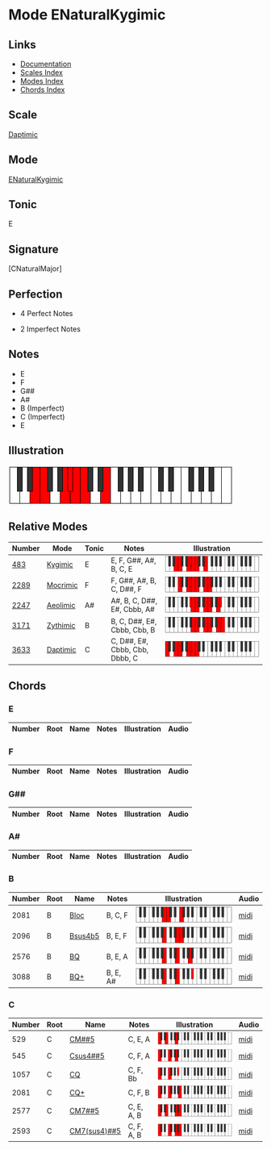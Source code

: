 # Mode ENaturalKygimic

## Links

- [Documentation](index.md)
- [Scales Index](Scales.md)
- [Modes Index](Modes.md)
- [Chords Index](Chords.md)

## Scale

[Daptimic](ScaleDaptimic.md)

## Mode

[ENaturalKygimic](ModeENaturalKygimic.md)

## Tonic

E

## Signature

[CNaturalMajor]

## Perfection

 - 4 Perfect Notes

 - 2 Imperfect Notes

## Notes

- E
- F
- G##
- A#
- B (Imperfect)
- C (Imperfect)
- E

## Illustration

![ENaturalKygimic](ModeENaturalKygimic.png)

## Relative Modes

| Number | Mode | Tonic | Notes | Illustration |
|--------|------|-------|-------|--------------|
| [483](https://ianring.com/musictheory/scales/483) | [Kygimic](ModeKygimic.md) | E | E, F, G##, A#, B, C, E | ![ENaturalKygimic](ModeENaturalKygimic.png) |
| [2289](https://ianring.com/musictheory/scales/2289) | [Mocrimic](ModeMocrimic.md) | F | F, G##, A#, B, C, D##, F | ![FNaturalMocrimic](ModeFNaturalMocrimic.png) |
| [2247](https://ianring.com/musictheory/scales/2247) | [Aeolimic](ModeAeolimic.md) | A# | A#, B, C, D##, E#, Cbbb, A# | ![ASharpAeolimic](ModeASharpAeolimic.png) |
| [3171](https://ianring.com/musictheory/scales/3171) | [Zythimic](ModeZythimic.md) | B | B, C, D##, E#, Cbbb, Cbb, B | ![BNaturalZythimic](ModeBNaturalZythimic.png) |
| [3633](https://ianring.com/musictheory/scales/3633) | [Daptimic](ModeDaptimic.md) | C | C, D##, E#, Cbbb, Cbb, Dbbb, C | ![CNaturalDaptimic](ModeCNaturalDaptimic.png) |

## Chords

### E

| Number | Root | Name | Notes | Illustration | Audio |
|--------|------|------|-------|--------------|-------|

### F

| Number | Root | Name | Notes | Illustration | Audio |
|--------|------|------|-------|--------------|-------|

### G##

| Number | Root | Name | Notes | Illustration | Audio |
|--------|------|------|-------|--------------|-------|

### A#

| Number | Root | Name | Notes | Illustration | Audio |
|--------|------|------|-------|--------------|-------|

### B

| Number | Root | Name | Notes | Illustration | Audio |
|--------|------|------|-------|--------------|-------|
| 2081 | B | [Bloc](ChordBNaturalLocrian.md) | B, C, F | ![Bloc](ChordBNaturalLocrianRootPosition.png) | [midi](ChordBNaturalLocrianRootPosition.mid) |
| 2096 | B | [Bsus4b5](ChordBNaturalSuspendedFourthFlatFifth.md) | B, E, F | ![Bsus4b5](ChordBNaturalSuspendedFourthFlatFifthRootPosition.png) | [midi](ChordBNaturalSuspendedFourthFlatFifthRootPosition.mid) |
| 2576 | B | [BQ](ChordBNaturalQuartal.md) | B, E, A | ![BQ](ChordBNaturalQuartalRootPosition.png) | [midi](ChordBNaturalQuartalRootPosition.mid) |
| 3088 | B | [BQ+](ChordBNaturalQuartalAugmented.md) | B, E, A# | ![BQ+](ChordBNaturalQuartalAugmentedRootPosition.png) | [midi](ChordBNaturalQuartalAugmentedRootPosition.mid) |

### C

| Number | Root | Name | Notes | Illustration | Audio |
|--------|------|------|-------|--------------|-------|
| 529 | C | [CM##5](ChordCNaturalMajorDoubleSharpFifth.md) | C, E, A | ![CM##5](ChordCNaturalMajorDoubleSharpFifthRootPosition.png) | [midi](ChordCNaturalMajorDoubleSharpFifthRootPosition.mid) |
| 545 | C | [Csus4##5](ChordCNaturalSuspendedFourthDoubleSharpFifth.md) | C, F, A | ![Csus4##5](ChordCNaturalSuspendedFourthDoubleSharpFifthRootPosition.png) | [midi](ChordCNaturalSuspendedFourthDoubleSharpFifthRootPosition.mid) |
| 1057 | C | [CQ](ChordCNaturalQuartal.md) | C, F, Bb | ![CQ](ChordCNaturalQuartalRootPosition.png) | [midi](ChordCNaturalQuartalRootPosition.mid) |
| 2081 | C | [CQ+](ChordCNaturalQuartalAugmented.md) | C, F, B | ![CQ+](ChordCNaturalQuartalAugmentedRootPosition.png) | [midi](ChordCNaturalQuartalAugmentedRootPosition.mid) |
| 2577 | C | [CM7##5](ChordCNaturalMajorSeventhDoubleSharpFifth.md) | C, E, A, B | ![CM7##5](ChordCNaturalMajorSeventhDoubleSharpFifthRootPosition.png) | [midi](ChordCNaturalMajorSeventhDoubleSharpFifthRootPosition.mid) |
| 2593 | C | [CM7(sus4)##5](ChordCNaturalMajorSeventhSuspendedFourthDoubleSharpFifth.md) | C, F, A, B | ![CM7(sus4)##5](ChordCNaturalMajorSeventhSuspendedFourthDoubleSharpFifthRootPosition.png) | [midi](ChordCNaturalMajorSeventhSuspendedFourthDoubleSharpFifthRootPosition.mid) |

